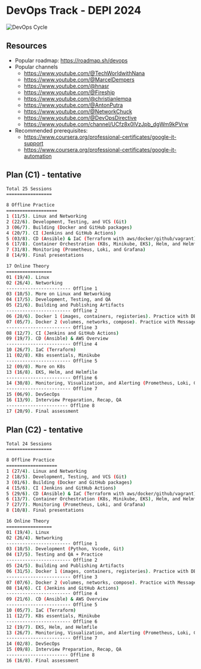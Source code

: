 # DevOps Track - DEPI 2024

![DevOps Cycle](https://i.imgur.com/MYzltxl.png)

## Resources

- Popular roadmap: <https://roadmap.sh/devops>
- Popular channels
  - <https://www.youtube.com/@TechWorldwithNana>
  - <https://www.youtube.com/@MarcelDempers>
  - <https://www.youtube.com/@hnasr>
  - <https://www.youtube.com/@Fireship>
  - <https://www.youtube.com/@christianlempa>
  - <https://www.youtube.com/@AntonPutra>
  - <https://www.youtube.com/@NetworkChuck>
  - <https://www.youtube.com/@DevOpsDirective>
  - <https://www.youtube.com/channel/UCfz8x0lVzJpb_dgWm9kPVrw>
- Recommended prerequisites:
  - <https://www.coursera.org/professional-certificates/google-it-support>
  - <https://www.coursera.org/professional-certificates/google-it-automation>

## Plan (C1) - tentative

```bash
Total 25 Sessions
=================

8 Offline Practice
===================
1 (11/5). Linux and Networking
2 (22/6). Development, Testing, and VCS (Git)
3 (06/7). Building (Docker and GitHub packages)
4 (20/7). CI (Jenkins and GitHub Actions)
5 (03/8). CD (Ansible) & IaC (Terraform with aws/docker/github/vagrant)
6 (17/8). Container Orchestration (K8s, Minikube, EKS), Helm, and Helmfile
7 (31/8). Monitoring (Prometheus, Loki, and Grafana)
8 (14/9). Final presentations

17 Online Theory
=================
01 (19/4). Linux
02 (26/4). Networking
------------------------ Offline 1
03 (10/5). More on Linux and Networking
04 (17/5). Development, Testing, and QA
05 (21/6). Building and Publishing Artifacts
------------------------ Offline 2
06 (28/6). Docker 1 (images, containers, registeries). Practice with DBs
07 (05/7). Docker 2 (volumes, networks, compose). Practice with Message Queues & RPC
------------------------ Offline 3
08 (12/7). CI (Jenkins and GitHub Actions)
09 (19/7). CD (Ansible) & AWS Overview
------------------------ Offline 4
10 (26/7). IaC (Terraform)
11 (02/8). K8s essentials, Minikube
------------------------ Offline 5
12 (09/8). More on K8s
13 (16/8). EKS, Helm, and Helmfile
------------------------ Offline 6
14 (30/8). Monitoring, Visualization, and Alerting (Prometheus, Loki, Grafana)
------------------------ Offline 7
15 (06/9). DevSecOps
16 (13/9). Interview Preparation, Recap, QA
----------------------- Offline 8
17 (20/9). Final assessment
```

## Plan (C2) - tentative

```bash
Total 24 Sessions
=================

8 Offline Practice
===================
1 (27/4). Linux and Networking
2 (18/5). Development, Testing, and VCS (Git)
3 (01/6). Building (Docker and GitHub packages)
4 (15/6). CI (Jenkins and GitHub Actions)
5 (29/6). CD (Ansible) & IaC (Terraform with aws/docker/github/vagrant)
6 (13/7). Container Orchestration (K8s, Minikube, EKS), Helm, and Helmfile
7 (27/7). Monitoring (Prometheus, Loki, and Grafana)
8 (10/8). Final presentations

16 Online Theory
=================
01 (19/4). Linux
02 (26/4). Networking
------------------------ Offline 1
03 (10/5). Development (Python, Vscode, Git)
04 (17/5). Testing and QA + Practice
------------------------ Offline 2
05 (24/5). Building and Publishing Artifacts
06 (31/5). Docker 1 (images, containers, registeries). Practice with DBs
------------------------ Offline 3
07 (07/6). Docker 2 (volumes, networks, compose). Practice with Message Queues & RPC
08 (14/6). CI (Jenkins and GitHub Actions)
------------------------ Offline 4
09 (21/6). CD (Ansible) & AWS Overview
------------------------ Offline 5
10 (05/7). IaC (Terraform)
11 (12/7). K8s essentials, Minikube
------------------------ Offline 6
12 (19/7). EKS, Helm, and Helmfile
13 (26/7). Monitoring, Visualization, and Alerting (Prometheus, Loki, Grafana)
------------------------ Offline 7
14 (02/8). DevSecOps
15 (09/8). Interview Preparation, Recap, QA
----------------------- Offline 8
16 (16/8). Final assessment
```
